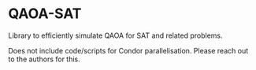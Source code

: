 # QAOA-SAT
Library to efficiently simulate QAOA for SAT and related problems.

Does not include code/scripts for Condor parallelisation. Please reach out to the authors for this.
